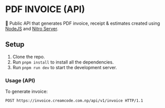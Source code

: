 # PDF INVOICE (API)

🚀 Public API that generates PDF invoice, receipt & estimates created using [NodeJS](https://nodejs.org) and [Nitro Server](https://nitro.unjs.io/).

## Setup

1. Clone the repo.
2. Run `pnpm install` to install all the dependencies.
3. Run `pnpm run dev` to start the development server.

### Usage (API)

To generate invoice:

```sh
POST https://invoice.creamcode.com.np/api/v1/invoice HTTP/1.1
```






